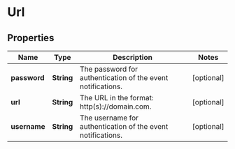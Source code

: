 

# Url


## Properties

| Name | Type | Description | Notes |
|------------ | ------------- | ------------- | -------------|
|**password** | **String** | The password for authentication of the event notifications. |  [optional] |
|**url** | **String** | The URL in the format: http(s)://domain.com. |  [optional] |
|**username** | **String** | The username for authentication of the event notifications. |  [optional] |




